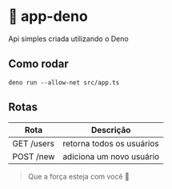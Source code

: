 # :book: app-deno

Api simples criada utilizando o Deno

## Como rodar
`deno run --allow-net src/app.ts`

## Rotas

| Rota                 | Descrição                |
| -------------------- | ------------------------ |
| GET /users           | retorna todos os usuários|
| POST /new            | adiciona um novo usuário |

> Que a força esteja com você :muscle:
